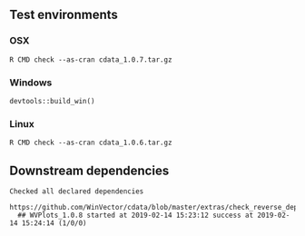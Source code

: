 

## Test environments

### OSX
   
    R CMD check --as-cran cdata_1.0.7.tar.gz 
 


### Windows

    devtools::build_win()

### Linux

    R CMD check --as-cran cdata_1.0.6.tar.gz 



## Downstream dependencies

    Checked all declared dependencies
      https://github.com/WinVector/cdata/blob/master/extras/check_reverse_dependencies.md
      ## WVPlots_1.0.8 started at 2019-02-14 15:23:12 success at 2019-02-14 15:24:14 (1/0/0)



